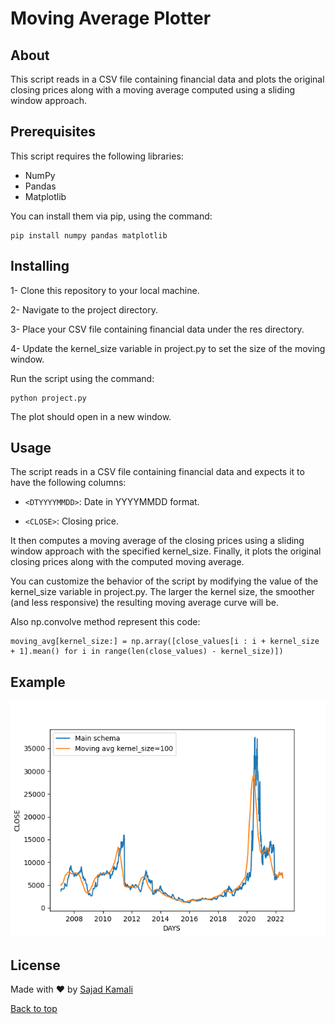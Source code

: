 # Moving Average Plotter

## About ##

This script reads in a CSV file containing financial data and plots the original closing prices along with a moving average computed using a sliding window approach.

## Prerequisites

This script requires the following libraries:

- NumPy
- Pandas
- Matplotlib

You can install them via pip, using the command:
```
pip install numpy pandas matplotlib
```

## Installing

1- Clone this repository to your local machine.

2- Navigate to the project directory.

3- Place your CSV file containing financial data under the res directory.

4- Update the kernel_size variable in project.py to set the size of the moving window.

Run the script using the command:
```
python project.py
```
The plot should open in a new window.

## Usage
The script reads in a CSV file containing financial data and expects it to have the following columns:

- `<DTYYYYMMDD>`: Date in YYYYMMDD format.

- `<CLOSE>`: Closing price.

It then computes a moving average of the closing prices using a sliding window approach with the specified kernel_size. Finally, it plots the original closing prices along with the computed moving average.

You can customize the behavior of the script by modifying the value of the kernel_size variable in project.py. The larger the kernel size, the smoother (and less responsive) the resulting moving average curve will be.

Also np.convolve method represent this code:
```
moving_avg[kernel_size:] = np.array([close_values[i : i + kernel_size + 1].mean() for i in range(len(close_values) - kernel_size)])
```

## Example

![sample](https://github.com/sajiniho07/MovingAveragePractice/blob/master/res/output.png)

## License ##

Made with :heart: by <a href="https://github.com/sajiniho07" target="_blank">Sajad Kamali</a>

<a href="#top">Back to top</a>
